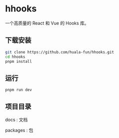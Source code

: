 #  hhooks


一个高质量的 React 和 Vue 的 Hooks 库。

## 下载安装

```bash
git clone https://github.com/huala-fun/hhooks.git
cd hhooks
pnpm install
```

## 运行

```bash
pnpm run dev
```


## 项目目录

docs : 文档

packages : 包

